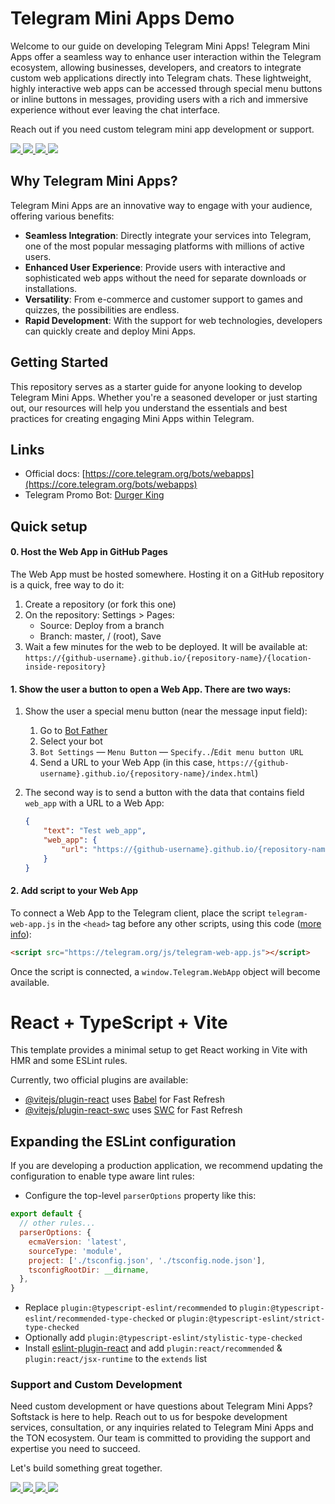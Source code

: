 # Telegram Mini Apps Demo

Welcome to our guide on developing Telegram Mini Apps! Telegram Mini Apps offer a seamless way to enhance user interaction within the Telegram ecosystem, allowing businesses, developers, and creators to integrate custom web applications directly into Telegram chats. These lightweight, highly interactive web apps can be accessed through special menu buttons or inline buttons in messages, providing users with a rich and immersive experience without ever leaving the chat interface. 

Reach out if you need custom telegram mini app development or support. 
<p align="left">

  <a href="https://t.me/yannikheinze" alt="Telegram" target="_blank">
    <img src="https://img.shields.io/badge/Telegram-2CA5E0?style=for-the-badge&logo=WhatsApp&logoColor=%231c1914" />
  </a>

  <a href="mailto:hello@softstack.io" alt="mail" target="_blank">
    <img src="https://img.shields.io/badge/-Mail-f5f1ea?style=for-the-badge&logo=gmail&logoColor=%231c1914" />
  </a>

  <a href="https://www.linkedin.com/company/softstack" alt="LinkedIn" target="_blank">
    <img src="https://img.shields.io/badge/-LinkedIn-f5f1ea?style=for-the-badge&logo=Linkedin&logoColor=%231c1914" />
  </a>
  
  <a href="https://softstack.io" alt="Website" target="_blank">
    <img src="https://img.shields.io/badge/-Website-f5f1ea?style=for-the-badge&logo=nextdotjs&logoColor=%231c1914" />
  </a>
</p>

## Why Telegram Mini Apps?

Telegram Mini Apps are an innovative way to engage with your audience, offering various benefits:

- **Seamless Integration**: Directly integrate your services into Telegram, one of the most popular messaging platforms with millions of active users.
- **Enhanced User Experience**: Provide users with interactive and sophisticated web apps without the need for separate downloads or installations.
- **Versatility**: From e-commerce and customer support to games and quizzes, the possibilities are endless.
- **Rapid Development**: With the support for web technologies, developers can quickly create and deploy Mini Apps.

## Getting Started

This repository serves as a starter guide for anyone looking to develop Telegram Mini Apps. Whether you're a seasoned developer or just starting out, our resources will help you understand the essentials and best practices for creating engaging Mini Apps within Telegram.

## Links
* Official docs: [https://core.telegram.org/bots/webapps](https://core.telegram.org/bots/webapps)
* Telegram Promo Bot: [Durger King](https://t.me/durgerkingbot)
  
## Quick setup

#### 0. Host the Web App in GitHub Pages

The Web App must be hosted somewhere. Hosting it on a GitHub repository is a quick, free way to do it:

1. Create a repository (or fork this one)
2. On the repository: Settings > Pages:
    - Source: Deploy from a branch
    - Branch: master, / (root), Save
3. Wait a few minutes for the web to be deployed. It will be available at: `https://{github-username}.github.io/{repository-name}/{location-inside-repository}`

#### 1. Show the user a button to open a Web App. There are two ways:

1. Show the user a special menu button (near the message input field):
    1. Go to [Bot Father](https://t.me/BotFather)
    2. Select your bot
    3. `Bot Settings` — `Menu Button` — `Specify..`/`Edit menu button URL`
    4. Send a URL to your Web App (in this case, `https://{github-username}.github.io/{repository-name}/index.html`)

2. The second way is to send a button with the data that contains field `web_app` with a URL to a Web App:
    ```json
    {
        "text": "Test web_app",
        "web_app": {
            "url": "https://{github-username}.github.io/{repository-name}/index.html"
        }
    }
    ```

#### 2. Add script to your Web App

To connect a Web App to the Telegram client, place the script `telegram-web-app.js` in the `<head>` tag before any other scripts, using this code ([more info](https://core.telegram.org/bots/webapps#initializing-web-apps)):
```html
<script src="https://telegram.org/js/telegram-web-app.js"></script>
```

Once the script is connected, a `window.Telegram.WebApp` object will become available.

# React + TypeScript + Vite

This template provides a minimal setup to get React working in Vite with HMR and some ESLint rules.

Currently, two official plugins are available:

- [@vitejs/plugin-react](https://github.com/vitejs/vite-plugin-react/blob/main/packages/plugin-react/README.md) uses [Babel](https://babeljs.io/) for Fast Refresh
- [@vitejs/plugin-react-swc](https://github.com/vitejs/vite-plugin-react-swc) uses [SWC](https://swc.rs/) for Fast Refresh

## Expanding the ESLint configuration

If you are developing a production application, we recommend updating the configuration to enable type aware lint rules:

- Configure the top-level `parserOptions` property like this:

```js
export default {
  // other rules...
  parserOptions: {
    ecmaVersion: 'latest',
    sourceType: 'module',
    project: ['./tsconfig.json', './tsconfig.node.json'],
    tsconfigRootDir: __dirname,
  },
}
```

- Replace `plugin:@typescript-eslint/recommended` to `plugin:@typescript-eslint/recommended-type-checked` or `plugin:@typescript-eslint/strict-type-checked`
- Optionally add `plugin:@typescript-eslint/stylistic-type-checked`
- Install [eslint-plugin-react](https://github.com/jsx-eslint/eslint-plugin-react) and add `plugin:react/recommended` & `plugin:react/jsx-runtime` to the `extends` list


### Support and Custom Development

Need custom development or have questions about Telegram Mini Apps? Softstack is here to help. Reach out to us for bespoke development services, consultation, or any inquiries related to Telegram Mini Apps and the TON ecosystem. Our team is committed to providing the support and expertise you need to succeed.

Let's build something great together.

<p align="left">

  <a href="https://t.me/yannikheinze" alt="Telegram" target="_blank">
    <img src="https://img.shields.io/badge/Telegram-2CA5E0?style=for-the-badge&logo=WhatsApp&logoColor=%231c1914" />
  </a>

  <a href="mailto:hello@softstack.io" alt="mail" target="_blank">
    <img src="https://img.shields.io/badge/-Mail-f5f1ea?style=for-the-badge&logo=gmail&logoColor=%231c1914" />
  </a>

  <a href="https://www.linkedin.com/company/softstack" alt="LinkedIn" target="_blank">
    <img src="https://img.shields.io/badge/-LinkedIn-f5f1ea?style=for-the-badge&logo=Linkedin&logoColor=%231c1914" />
  </a>
  
  <a href="https://softstack.io" alt="Website" target="_blank">
    <img src="https://img.shields.io/badge/-Website-f5f1ea?style=for-the-badge&logo=nextdotjs&logoColor=%231c1914" />
  </a>
</p>

